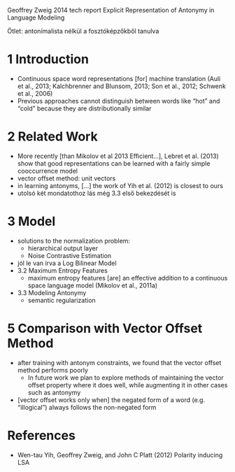 Geoffrey Zweig
2014 tech report
Explicit Representation of Antonymy in Language Modeling

Ötlet: antonímalista nélkül a fosztóképzőkből tanulva

# 1 Introduction

* Continuous space word representations [for]  machine translation 
  (Auli et al., 2013; Kalchbrenner and Blunsom, 2013; Son et al., 2012; 
  Schwenk et al., 2006)
* Previous approaches cannot distinguish between words like “hot” and “cold”
  because they are distributionally similar

# 2 Related Work

* More recently [than Mikolov et al 2013 Efficient...], Lebret et al. (2013)
  show that good representations can be learned with a fairly simple
  cooccurrence model
* vector offset method: unit vectors
* in learning antonyms, [...] the work of Yih et al. (2012) is closest to ours
* utolsó két mondatothoz lás még 3.3 első bekezdését is

# 3 Model

* solutions to the normalization problem:
  * hierarchical output layer
  * Noise Contrastive Estimation
* jól le van írva a Log Bilinear Model
* 3.2 Maximum Entropy Features
  * maximum entropy features [are] an effective addition to a continuous space
    language model (Mikolov et al., 2011a)
* 3.3 Modeling Antonymy
  * semantic regularization

# 5 Comparison with Vector Offset Method

* after training with antonym constraints, we found that the vector offset
  method performs poorly
  * In future work we plan to explore methods of maintaining the vector offset
    property where it does well, while augmenting it in other cases such as
    antonymy
* [vector offset works only when] the negated form of a word (e.g.
  “illogical”) always follows the non-negated form

# References

* Wen-tau Yih, Geoffrey Zweig, and John C Platt (2012) Polarity inducing LSA
